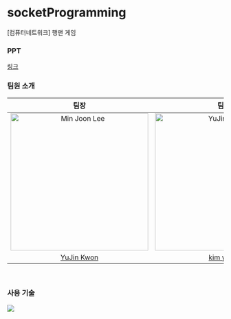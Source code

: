 # socketProgramming
[컴퓨터네트워크] 행맨 게임

### PPT
[링크](http://canva.com/design/DAF0rSzN6C8/-MvYbR3mHkChTqYBoTFCzw/edit?utm_content=DAF0rSzN6C8&utm_campaign=designshare&utm_medium=link2&utm_source=sharebutton)


### 팀원 소개 
|                                        팀장                                                    |                                        팀원                                                |               팀원                                                                     |     
|:-------------------------------------------------------------------------------------------------:|:---------------------------------------------------------------------------------------------:|:-----------------------------------------------------------------------------------------:|
| <img src="https://avatars.githubusercontent.com/u/87861210?v=4" width=320px alt="Min Joon Lee"/> | <img src="https://avatars.githubusercontent.com/u/108534554?v=4" width=320px alt="YuJin Kwon"/>| <img src="https://avatars.githubusercontent.com/u/124787447?v=4" width=320px alt="yexxi"/> | 
|                          [YuJin Kwon](https://github.com/tokyj515)                            |                          [kim ye jin](https://github.com/dPwls0125)                            |   [kjyyjk](https://github.com/kjyyjk)                                                      |     
<br > 

### 사용 기술
<img src="https://img.shields.io/badge/Python-3776AB?style=flat&logo=python&logoColor=white">
